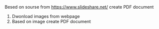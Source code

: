 Besed on sourse from https://www.slideshare.net/ create PDF document 
1. Dwonload images from webpage
2. Based on image create PDF document
